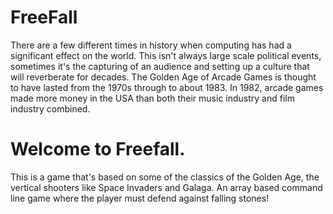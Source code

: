 # FreeFall

There are a few different times in history when computing has had a significant effect on the world. This isn't always large scale political events, sometimes it's the capturing of an audience and setting up a culture that will reverberate for decades. The Golden Age of Arcade Games is thought to have lasted from the 1970s through to about 1983. In 1982, arcade games made more money in the USA than both their music industry and film industry combined.  

# Welcome to Freefall. 

This is a game that's based on some of the classics of the Golden Age, the vertical shooters like Space Invaders and Galaga. An array based command line game where the player must defend against falling stones!
